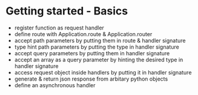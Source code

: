 # Getting started - Basics

- register function as request handler
- define route with Application.route & Application.router
- accept path parameters by putting them in route & handler signature
- type hint path parameters by putting the type in handler signature
- accept query parameters by putting them in handler signature
- accept an array as a query parameter by hinting the desired type in handler signature
- access request object inside handlers by putting it in handler signature
- generate & return json response from arbitary python objects
- define an asynchronous handler
